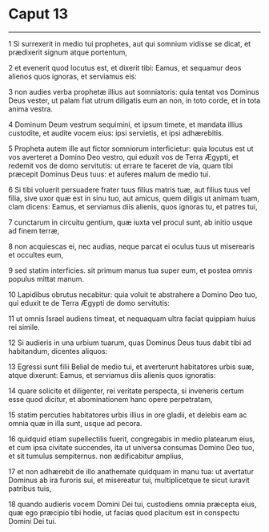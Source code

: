 # Caput 13

***

1 Si surrexerit in medio tui prophetes, aut qui somnium vidisse se dicat, et prædixerit signum atque portentum,

2 et evenerit quod locutus est, et dixerit tibi: Eamus, et sequamur deos alienos quos ignoras, et serviamus eis:

3 non audies verba prophetæ illius aut somniatoris: quia tentat vos Dominus Deus vester, ut palam fiat utrum diligatis eum an non, in toto corde, et in tota anima vestra.

4 Dominum Deum vestrum sequimini, et ipsum timete, et mandata illius custodite, et audite vocem eius: ipsi servietis, et ipsi adhærebitis.

5 Propheta autem ille aut fictor somniorum interficietur: quia locutus est ut vos averteret a Domino Deo vestro, qui eduxit vos de Terra Ægypti, et redemit vos de domo servitutis: ut errare te faceret de via, quam tibi præcepit Dominus Deus tuus: et auferes malum de medio tui.

6 Si tibi voluerit persuadere frater tuus filius matris tuæ, aut filius tuus vel filia, sive uxor quæ est in sinu tuo, aut amicus, quem diligis ut animam tuam, clam dicens: Eamus, et serviamus diis alienis, quos ignoras tu, et patres tui,

7 cunctarum in circuitu gentium, quæ iuxta vel procul sunt, ab initio usque ad finem terræ,

8 non acquiescas ei, nec audias, neque parcat ei oculus tuus ut miserearis et occultes eum,

9 sed statim interficies. sit primum manus tua super eum, et postea omnis populus mittat manum.

10 Lapidibus obrutus necabitur: quia voluit te abstrahere a Domino Deo tuo, qui eduxit te de Terra Ægypti de domo servitutis:

11 ut omnis Israel audiens timeat, et nequaquam ultra faciat quippiam huius rei simile.

12 Si audieris in una urbium tuarum, quas Dominus Deus tuus dabit tibi ad habitandum, dicentes aliquos:

13 Egressi sunt filii Belial de medio tui, et averterunt habitatores urbis suæ, atque dixerunt: Eamus, et serviamus diis alienis quos ignoratis:

14 quare solicite et diligenter, rei veritate perspecta, si inveneris certum esse quod dicitur, et abominationem hanc opere perpetratam,

15 statim percuties habitatores urbis illius in ore gladii, et delebis eam ac omnia quæ in illa sunt, usque ad pecora.

16 quidquid etiam supellectilis fuerit, congregabis in medio platearum eius, et cum ipsa civitate succendes, ita ut universa consumas Domino Deo tuo, et sit tumulus sempiternus. non ædificabitur amplius,

17 et non adhærebit de illo anathemate quidquam in manu tua: ut avertatur Dominus ab ira furoris sui, et misereatur tui, multiplicetque te sicut iuravit patribus tuis,

18 quando audieris vocem Domini Dei tui, custodiens omnia præcepta eius, quæ ego præcipio tibi hodie, ut facias quod placitum est in conspectu Domini Dei tui.

